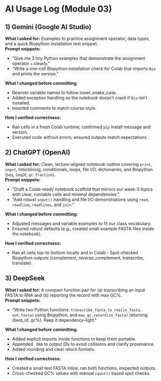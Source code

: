 # AI Usage Log (Module 03)

## 1) Gemini (Google AI Studio)
**What I asked for:** Examples to practice assignment operator, data types, and a quick Biopython installation test snippet.  
**Prompt snippets:**
- "Give me 3 tiny Python examples that demonstrate the assignment operator `=` clearly."
- "Write a one-cell Biopython installation check for Colab that imports `Bio` and prints the version."

**What I changed before committing:**
- Rewrote variable names to follow lower_snake_case.
- Added exception handling so the notebook doesn’t crash if `Bio` isn’t installed.
- Inserted comments to match course style.

**How I verified correctness:**
- Ran cells in a fresh Colab runtime; confirmed `pip` install message and version.
- Executed code without errors; ensured outputs match expectations.

## 2) ChatGPT (OpenAI)
**What I asked for:** Clean, lecture-aligned notebook outline covering `print`, `input`, lists/slicing, conditionals, loops, file I/O, dictionaries, and Biopython (`Seq`, `SeqIO`, `gc_fraction`).  
**Prompt snippets:**
- "Draft a Colab-ready notebook scaffold that mirrors our week-3 topics with clear, runnable cells and minimal dependencies."
- "Add robust `input()` handling and file I/O demonstrations using `read`, `readline`, `readlines`, and `join`."

**What I changed before committing:**
- Adjusted messages and variable examples to fit our class vocabulary.
- Ensured robust defaults (e.g., created small example FASTA files inside the notebook).

**How I verified correctness:**
- Ran all cells top-to-bottom locally and in Colab.- Spot-checked Biopython outputs (complement, reverse_complement, transcribe, translate).


## 3) DeepSeek
**What I asked for:** A compact function pair for (a) transcribing an input FASTA to RNA and (b) reporting the record with max GC%.  
**Prompt snippets:**
- "Write two Python functions: `transcribe_fasta_to_rna(in_fasta, out_fasta)` using Biopython, and `max_gc_record(in_fasta)` returning (best_id, gc%). Keep it dependency-light."

**What I changed before committing:**
- Added explicit imports inside functions to keep them portable.
- Appended `_RNA` to output IDs to avoid collisions and clarify provenance.
- Added rounding and clear return formats.

**How I verified correctness:**
- Created a small test FASTA inline, ran both functions, inspected outputs.
- Cross-checked GC% values with manual `count()` based spot checks.

